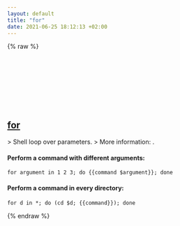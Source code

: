 ```yaml
---
layout: default
title: "for"
date: 2021-06-25 18:12:13 +02:00
---
```

{% raw %}
<h2 id="for">
  <a href="/en/common/for.html">for</a> <a href="#for"><svg class="icon">
    <use href="/assets/images/unicode_sprite.svg#link" />
  </svg></a>
</h2>
> Shell loop over parameters.
> More information: <https://man.archlinux.org/man/for.n>.

#### Perform a command with different arguments:
```shell
for argument in 1 2 3; do {{command $argument}}; done
```
#### Perform a command in every directory:
```shell
for d in *; do (cd $d; {{command}}); done
```
{% endraw %}